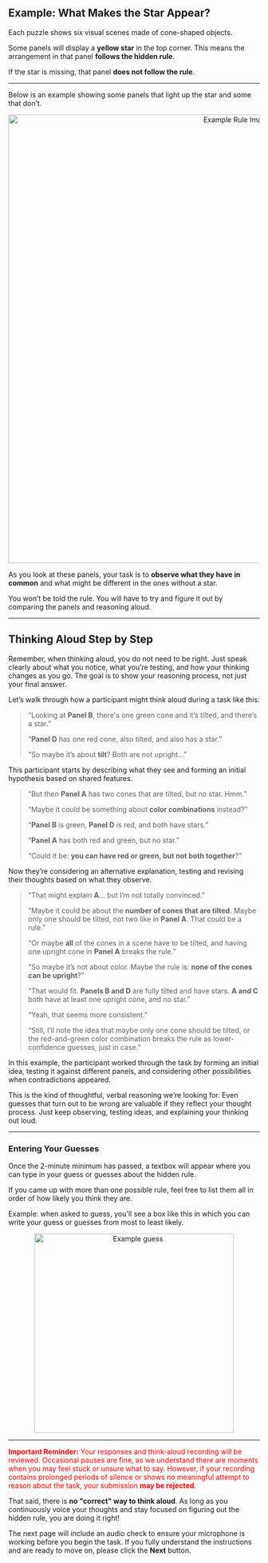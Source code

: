 ## Example: What Makes the Star Appear?

Each puzzle shows six visual scenes made of cone-shaped objects.

Some panels will display a **yellow star** in the top corner. This means the arrangement in that panel **follows the hidden rule**.

If the star is missing, that panel **does not follow the rule**.

---

Below is an example showing some panels that light up the star and some that don’t.

<p align="center">
  <img src="https://thchara.github.io/ThinkAloud/ZendoStudy5/images/exampleRule1andRule3.png" alt="Example Rule Image" width="900"/>
</p>

As you look at these panels, your task is to **observe what they have in common** and what might be different in the ones without a star.

You won’t be told the rule. You will have to try and figure it out by comparing the panels and reasoning aloud.

---
## Thinking Aloud Step by Step

Remember, when thinking aloud, you do not need to be right. Just speak clearly about what you notice, what you’re testing, and how your thinking changes as you go. The goal is to show your reasoning process, not just your final answer.

Let’s walk through how a participant might think aloud during a task like this:

> “Looking at **Panel B**, there's one green cone and it’s tilted, and there’s a star.”
>
> “**Panel D** has one red cone, also tilted, and also has a star.”
>
> “So maybe it’s about **tilt**? Both are not upright…”

This participant starts by describing what they see and forming an initial hypothesis based on shared features.

> “But then **Panel A** has two cones that are tilted, but no star. Hmm.”
>
> “Maybe it could be something about **color combinations** instead?”
>
> “**Panel B** is green, **Panel D** is red, and both have stars.”
>
> “**Panel A** has both red and green, but no star.”
>
> “Could it be: **you can have red or green, but not both together**?”

Now they’re considering an alternative explanation, testing and revising their thoughts based on what they observe.

> “That might explain **A**… but I’m not totally convinced.”
>
> “Maybe it could be about the **number of cones that are tilted**. Maybe only one should be tilted, not two like in **Panel A**. That could be a rule.”
>
> “Or maybe **all** of the cones in a scene have to be tilted, and having one upright cone in **Panel A** breaks the rule.”
>
> “So maybe it’s not about color. Maybe the rule is: **none of the cones can be upright**?”
>
> “That would fit. **Panels B and D** are fully tilted and have stars. **A and C** both have at least one upright cone, and no star.”
>
> “Yeah, that seems more consistent.”
>
> “Still, I’ll note the idea that maybe only one cone should be tilted, or the red-and-green color combination breaks the rule as lower-confidence guesses, just in case.”

In this example, the participant worked through the task by forming an initial idea, testing it against different panels, and considering other possibilities when contradictions appeared.

This is the kind of thoughtful, verbal reasoning we’re looking for.
Even guesses that turn out to be wrong are valuable if they reflect your thought process.
Just keep observing, testing ideas, and explaining your thinking out loud.

---

### Entering Your Guesses

Once the 2-minute minimum has passed, a textbox will appear where you can type in your guess or guesses about the hidden rule.

If you came up with more than one possible rule, feel free to list them all in order of how likely you think they are.

Example: when asked to guess, you'll see a box like this in which you can write your guess or guesses from most to least likely.

<p align="center">
  <img src="https://thchara.github.io/ThinkAloud/ZendoStudy5/images/exampleTextBox.png" alt="Example guess" width="400"/>
</p>

---

<p style="color:red; margin-bottom:5px;">
  <strong>Important Reminder:</strong> Your responses and think-aloud recording will be reviewed. Occasional pauses are fine, as we understand there are moments when you may feel stuck or unsure what to say. However, if your recording contains prolonged periods of silence or shows no meaningful attempt to reason about the task, your submission <strong>may be rejected</strong>.
</p>

<p style="margin-bottom: 10px;"> 
  That said, there is <strong>no "correct" way to think aloud</strong>.
  As long as you continuously voice your thoughts and stay focused on figuring out the hidden rule, you are doing it right!
</p>

<p style="margin-bottom: 10px;"> 
  The next page will include an audio check to ensure your microphone is working before you begin the task. If you fully understand the instructions and are ready to move on, please click the <strong>Next</strong> button.
</p>
